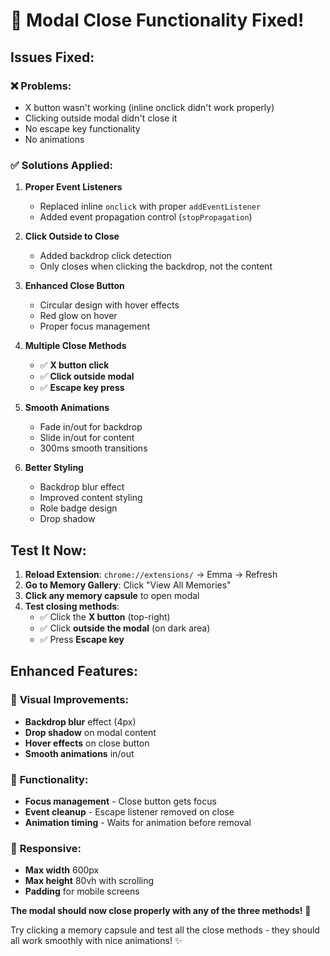 # 🔧 Modal Close Functionality Fixed!

## Issues Fixed:

### ❌ **Problems:**
- X button wasn't working (inline onclick didn't work properly)
- Clicking outside modal didn't close it
- No escape key functionality
- No animations

### ✅ **Solutions Applied:**

1. **Proper Event Listeners**
   - Replaced inline `onclick` with proper `addEventListener`
   - Added event propagation control (`stopPropagation`)

2. **Click Outside to Close**
   - Added backdrop click detection
   - Only closes when clicking the backdrop, not the content

3. **Enhanced Close Button**
   - Circular design with hover effects
   - Red glow on hover
   - Proper focus management

4. **Multiple Close Methods**
   - ✅ **X button click**
   - ✅ **Click outside modal**
   - ✅ **Escape key press**

5. **Smooth Animations**
   - Fade in/out for backdrop
   - Slide in/out for content
   - 300ms smooth transitions

6. **Better Styling**
   - Backdrop blur effect
   - Improved content styling
   - Role badge design
   - Drop shadow

## Test It Now:

1. **Reload Extension**: `chrome://extensions/` → Emma → Refresh
2. **Go to Memory Gallery**: Click "View All Memories"
3. **Click any memory capsule** to open modal
4. **Test closing methods**:
   - ✅ Click the **X button** (top-right)
   - ✅ Click **outside the modal** (on dark area)
   - ✅ Press **Escape key**

## Enhanced Features:

### 🎨 **Visual Improvements:**
- **Backdrop blur** effect (4px)
- **Drop shadow** on modal content
- **Hover effects** on close button
- **Smooth animations** in/out

### 🔧 **Functionality:**
- **Focus management** - Close button gets focus
- **Event cleanup** - Escape listener removed on close
- **Animation timing** - Waits for animation before removal

### 📱 **Responsive:**
- **Max width** 600px
- **Max height** 80vh with scrolling
- **Padding** for mobile screens

**The modal should now close properly with any of the three methods!** 🎯

Try clicking a memory capsule and test all the close methods - they should all work smoothly with nice animations! ✨